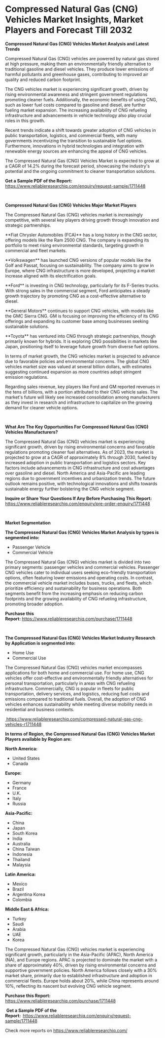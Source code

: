<p><h1>Compressed Natural Gas (CNG) Vehicles Market Insights, Market Players and Forecast Till 2032</h1></p><p><strong>Compressed Natural Gas (CNG) Vehicles Market Analysis and Latest Trends</strong></p>
<p><p>Compressed Natural Gas (CNG) vehicles are powered by natural gas stored at high pressure, making them an environmentally friendly alternative to traditional gasoline and diesel vehicles. They produce lower emissions of harmful pollutants and greenhouse gases, contributing to improved air quality and reduced carbon footprint.</p><p>The CNG vehicles market is experiencing significant growth, driven by rising environmental awareness and stringent government regulations promoting cleaner fuels. Additionally, the economic benefits of using CNG, such as lower fuel costs compared to gasoline and diesel, are further fueling market expansion. The increasing availability of CNG refueling infrastructure and advancements in vehicle technology also play crucial roles in this growth.</p><p>Recent trends indicate a shift towards greater adoption of CNG vehicles in public transportation, logistics, and commercial fleets, with many governments incentivizing the transition to sustainable fuel options. Furthermore, innovations in hybrid technologies and integration with renewable energy sources are enhancing the appeal of CNG vehicles.</p><p>The Compressed Natural Gas (CNG) Vehicles Market is expected to grow at a CAGR of 14.2% during the forecast period, showcasing the industry's potential and the ongoing commitment to cleaner transportation solutions.</p></p>
<p><strong>Get a Sample PDF of the Report:&nbsp;</strong> <a href="https://www.reliableresearchiq.com/enquiry/request-sample/1711448?utm_campaign=2321&utm_medium=2&utm_source=Github&utm_content=ia&utm_term=27032025&utm_id=compressed-natural-gas-cng-vehicles">https://www.reliableresearchiq.com/enquiry/request-sample/1711448</a></p>
<p>&nbsp;</p>
<p><strong>Compressed Natural Gas (CNG) Vehicles Major Market Players</strong></p>
<p><p>The Compressed Natural Gas (CNG) vehicles market is increasingly competitive, with several key players driving growth through innovation and strategic partnerships. </p><p>**Fiat Chrysler Automobiles (FCA)** has a long history in the CNG sector, offering models like the Ram 2500 CNG. The company is expanding its portfolio to meet rising environmental standards, targeting growth in commercial and fleet markets.</p><p>**Volkswagen** has launched CNG versions of popular models like the Golf and Passat, focusing on sustainability. The company aims to grow in Europe, where CNG infrastructure is more developed, projecting a market increase aligned with its electrification goals.</p><p>**Ford** is investing in CNG technology, particularly for its F-Series trucks. With strong sales in the commercial segment, Ford anticipates a steady growth trajectory by promoting CNG as a cost-effective alternative to diesel.</p><p>**General Motors** continues to support CNG vehicles, with models like the GMC Sierra CNG. GM is focusing on improving the efficiency of its CNG offerings and expanding its customer base among businesses seeking sustainable solutions.</p><p>**Toyota** has ventured into CNG through strategic partnerships, though primarily known for hybrids. It is exploring CNG possibilities in markets like Japan, positioning itself to leverage future growth from diverse fuel options.</p><p>In terms of market growth, the CNG vehicles market is projected to advance due to favorable policies and environmental concerns. The global CNG vehicles market size was valued at several billion dollars, with estimates suggesting continued expansion as more countries adopt stringent emission regulations.</p><p>Regarding sales revenue, key players like Ford and GM reported revenues in the tens of billions, with a portion attributed to their CNG vehicle sales. The market's future will likely see increased consolidation among manufacturers as they invest in research and infrastructure to capitalize on the growing demand for cleaner vehicle options.</p></p>
<p>&nbsp;</p>
<p><strong>What Are The Key Opportunities For Compressed Natural Gas (CNG) Vehicles Manufacturers?</strong></p>
<p><p>The Compressed Natural Gas (CNG) vehicles market is experiencing significant growth, driven by rising environmental concerns and favorable regulations promoting cleaner fuel alternatives. As of 2023, the market is projected to grow at a CAGR of approximately 8% through 2030, fueled by increased adoption in public transportation and logistics sectors. Key factors include advancements in CNG infrastructure and cost advantages over gasoline and diesel. North America and Asia-Pacific are leading regions due to government incentives and urbanization trends. The future outlook remains positive, with technological innovations and shifts towards sustainable energy further bolstering the CNG vehicle segment.</p></p>
<p><strong>Inquire or Share Your Questions If Any Before Purchasing This Report:</strong> <a href="https://www.reliableresearchiq.com/enquiry/pre-order-enquiry/1711448?utm_campaign=2321&utm_medium=2&utm_source=Github&utm_content=ia&utm_term=27032025&utm_id=compressed-natural-gas-cng-vehicles">https://www.reliableresearchiq.com/enquiry/pre-order-enquiry/1711448</a></p>
<p>&nbsp;</p>
<p><strong>Market Segmentation</strong></p>
<p><strong>The Compressed Natural Gas (CNG) Vehicles Market Analysis by types is segmented into:</strong></p>
<p><ul><li>Passenger Vehicle</li><li>Commercial Vehicle</li></ul></p>
<p><p>The Compressed Natural Gas (CNG) vehicles market is divided into two primary segments: passenger vehicles and commercial vehicles. Passenger CNG vehicles cater to individual users seeking eco-friendly transportation options, often featuring lower emissions and operating costs. In contrast, the commercial vehicle market includes buses, trucks, and fleets, which prioritize efficiency and sustainability for business operations. Both segments benefit from the increasing emphasis on reducing carbon footprints and the growing availability of CNG refueling infrastructure, promoting broader adoption.</p></p>
<p><strong>Purchase this Report:&nbsp;</strong><a href="https://www.reliableresearchiq.com/purchase/1711448?utm_campaign=2321&utm_medium=2&utm_source=Github&utm_content=ia&utm_term=27032025&utm_id=compressed-natural-gas-cng-vehicles">https://www.reliableresearchiq.com/purchase/1711448</a></p>
<p>&nbsp;</p>
<p><strong>The Compressed Natural Gas (CNG) Vehicles Market Industry Research by Application is segmented into:</strong></p>
<p><ul><li>Home Use</li><li>Commercial Use</li></ul></p>
<p><p>The Compressed Natural Gas (CNG) vehicles market encompasses applications for both home and commercial use. For home use, CNG vehicles offer cost-effective and environmentally friendly alternatives for personal transportation, particularly in areas with CNG refueling infrastructure. Commercially, CNG is popular in fleets for public transportation, delivery services, and logistics, reducing fuel costs and emissions compared to traditional fuels. Overall, the adoption of CNG vehicles enhances sustainability while meeting diverse mobility needs in residential and business contexts.</p></p>
<p><a href="https://www.reliableresearchiq.com/compressed-natural-gas-cng-vehicles-r1711448?utm_campaign=2321&utm_medium=2&utm_source=Github&utm_content=ia&utm_term=27032025&utm_id=compressed-natural-gas-cng-vehicles">&nbsp;https://www.reliableresearchiq.com/compressed-natural-gas-cng-vehicles-r1711448</a></p>
<p><strong>In terms of Region, the Compressed Natural Gas (CNG) Vehicles Market Players available by Region are:</strong></p>
<p>
    <p> <strong> North America: </strong>
        <ul>
            <li>United States</li>
            <li>Canada</li>
        </ul>
        </p> 
    <p> <strong> Europe: </strong>
        <ul>
            <li>Germany</li>
            <li>France</li>
            <li>U.K.</li>
            <li>Italy</li>
            <li>Russia</li>
        </ul>
        </p> 
    <p> <strong> Asia-Pacific: </strong>
        <ul>
            <li>China</li>
            <li>Japan</li>
            <li>South Korea</li>
            <li>India</li>
            <li>Australia</li>
            <li>China Taiwan</li>
            <li>Indonesia</li>
            <li>Thailand</li>
            <li>Malaysia</li>
        </ul>
        </p> 
    <p> <strong> Latin America: </strong>
        <ul>
            <li>Mexico</li>
            <li>Brazil</li>
            <li>Argentina Korea</li>
            <li>Colombia</li>
        </ul>
        </p> 
    <p> <strong> Middle East & Africa: </strong>
        <ul>
            <li>Turkey</li>
            <li>Saudi</li>
            <li>Arabia</li>
            <li>UAE</li>
            <li>Korea</li>
        </ul>
    </p>
    </p>
<p><p>The Compressed Natural Gas (CNG) vehicles market is experiencing significant growth, particularly in the Asia-Pacific (APAC), North America (NA), and Europe regions. APAC is projected to dominate the market with a share of approximately 40%, driven by rising environmental concerns and supportive government policies. North America follows closely with a 30% market share, primarily due to established infrastructure and adoption in commercial fleets. Europe holds about 20%, while China represents around 10%, reflecting its nascent but evolving CNG vehicle segment.</p></p>
<p><strong>Purchase this Report: </strong><a href="https://www.reliableresearchiq.com/purchase/1711448?utm_campaign=2321&utm_medium=2&utm_source=Github&utm_content=ia&utm_term=27032025&utm_id=compressed-natural-gas-cng-vehicles">https://www.reliableresearchiq.com/purchase/1711448</a></p>
<p>&nbsp;<strong>Get a Sample PDF of the Report:&nbsp;&nbsp;</strong><a href="https://www.reliableresearchiq.com/enquiry/request-sample/1711448?utm_campaign=2321&utm_medium=2&utm_source=Github&utm_content=ia&utm_term=27032025&utm_id=compressed-natural-gas-cng-vehicles">https://www.reliableresearchiq.com/enquiry/request-sample/1711448</a></p>
<p><strong></strong></p>
<p>Check more reports on <a href="https://www.reliableresearchiq.com/?utm_campaign=2321&utm_medium=2&utm_source=Github&utm_content=ia&utm_term=27032025&utm_id=compressed-natural-gas-cng-vehicles">https://www.reliableresearchiq.com/</a></p>